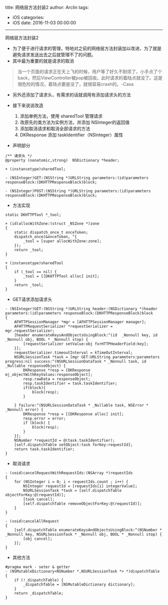 title: 网络层方法封装2
author: Arclin
tags:
  - iOS
categories:
  - iOS
date: 2016-11-03 00:00:00
---
网络层方法封装2

<!-- more -->
 - 为了便于进行请求的管理，特地对之前的网络层方法封装加以改进，为了就是避免请求发送出去之后就管理不了的问题。
 - 其中最为重要的就是请求的取消
 
> 当一个页面的请求正在天上飞的时候，用户等了好久不耐烦了，小手点了个back，然后ViewController被pop被回收。此时请求的着陆点就没了。这是很危险的情况，着陆点要是没了，就很容易crash的。-Casa

 - 另外还添加了请求头，有需求的话就调用有添加请求头的方法

 - 接下来说说改造

   1. 添加单例方法，使用 sharedTool 管理请求
   2. 改原先的类方法为实例方法，并添加 NSInteger的返回值
   3. 添加取消请求和取消全部请求的方法
   4. DKResponse 添加 taskIdentifier（NSInteger）属性

- 声明部分

```
/** 请求头 */
@property (nonatomic,strong)  NSDictionary *header;

+ (instancetype)sharedTool;

- (NSInteger)GET:(NSString *)URLString parameters:(id)parameters
responseBlock:(DKHTTPResponseBlock)block;

- (NSInteger)POST:(NSString *)URLString parameters:(id)parameters responseBlock:(DKHTTPResponseBlock)block;
```

- 方法实现

```
static DKHTTPTool *_tool;

+ (id)allocWithZone:(struct _NSZone *)zone
{
    static dispatch_once_t onceToken;
    dispatch_once(&onceToken, ^{
        _tool = [super allocWithZone:zone];
    });
    return _tool;
}

+ (instancetype)sharedTool
{
    if (_tool == nil) {
        _tool = [[DKHTTPTool alloc] init];
    }
    return _tool;
}
```

- GET请求添加请求头

```
- (NSInteger)GET:(NSString *)URLString header:(NSDictionary *)header parameters:(id)parameters responseBlock:(DKHTTPResponseBlock)block
{
    AFHTTPSessionManager *mgr = [AFHTTPSessionManager manager];
    AFHTTPRequestSerializer *requestSerializer = mgr.requestSerializer;
    [header enumerateKeysAndObjectsUsingBlock:^(id  _Nonnull key, id  _Nonnull obj, BOOL * _Nonnull stop) {
        [requestSerializer setValue:obj forHTTPHeaderField:key];
    }];
    requestSerializer.timeoutInterval = kTimeOutInterval;
    NSURLSessionTask *task = [mgr GET:URLString parameters:parameters progress:nil success:^(NSURLSessionDataTask * _Nonnull task, id  _Nullable responseObject) {
        DKResponse *resp = [DKResponse mj_objectWithKeyValues:responseObject];
        resp.rawData = responseObject;
        resp.taskIdentifier = task.taskIdentifier;
        if(block){
            block(resp);
        }
        
    } failure:^(NSURLSessionDataTask * _Nullable task, NSError * _Nonnull error) {
        DKResponse *resp = [[DKResponse alloc] init];
        resp.error = error;
        if (block) {
            block(resp);
        }
    }];
    NSNumber *requestId = @(task.taskIdentifier);
    [self.dispatchTable setObject:task forKey:requestId];
    return task.taskIdentifier;
}
```

- 取消请求

```
- (void)cancelRequestWithRequestIds:(NSArray *)requestIds
{
    for (NSInteger i = 0; i < requestIds.count ; i++) {
        NSInteger requestId = [requestIds[i] integerValue];
        NSURLSessionTask *task = [self.dispatchTable objectForKey:@(requestId)];
        [task cancel];
        [self.dispatchTable removeObjectForKey:@(requestId)];
    }
}

- (void)cancelAllRequest
{
    [self.dispatchTable enumerateKeysAndObjectsUsingBlock:^(NSNumber * _Nonnull key, NSURLSessionTask * _Nonnull obj, BOOL * _Nonnull stop) {
        [obj cancel];
    }];
}
```

- 其他方法

```
#pragma mark - seter & getter
- (NSMutableDictionary<NSNumber *,NSURLSessionTask *> *)dispatchTable
{
    if (!_dispatchTable) {
        _dispatchTable = [NSMutableDictionary dictionary];
    }
    return _dispatchTable;
}
```